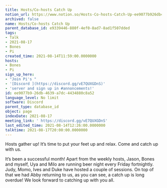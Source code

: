```yaml
---
title: Hosts/Co-hosts Catch Up
notion_url: https://www.notion.so/Hosts-Co-hosts-Catch-Up-ee9077b926db4639a7dc4434880c8a52
archived: false
name: Hosts/Co-hosts Catch Up
parent_database_id: e9339446-880f-4ef0-8ad7-8ad1f507dded
tags:
- Talk
- 2021-08-17
- Bones
- Pi
created_time: 2021-08-14T11:59:00.0000000
hosts:
- Bones
- Pi
sign_up_here:
- "Join Pi's "
- '[Discord ](https://discord.gg/vE7QUXGDnS)'
- 'server and sign up in #annoncements!'
id: ee9077b9-26db-4639-a7dc-4434880c8a52
language_level: No limit
software: Discord
parent_type: database_id
object: page
indexDate: 2021-08-17
meeting_link: ' https://discord.gg/vE7QUXGDnS'
last_edited_time: 2021-08-14T12:26:00.0000000
talktime: 2021-08-17T20:00:00.0000000
---
```









Hosts gather up! It’s time to put your feet up and relax. Come and catch up with us.

It’s been a successful month! Apart from the weekly hosts, Jason, Bones and myself, Uya and Milo are running beer night every Friday fortnightly. Judy, Momo, Ives and Duke have hosted a couple of sessions. On top of that we had Abby returning to us, as you can see, a catch up is long overdue! We look forward to catching up with you all.

















